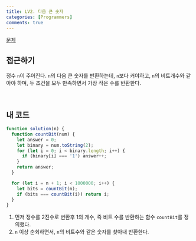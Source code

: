 ```yaml
---
title: LV2. 다음 큰 숫자
categories: [Programmers]
comments: true
---
```


[문제](https://programmers.co.kr/learn/courses/30/lessons/12911)

## 접근하기

정수 `n`이 주어진다. `n`의 다음 큰 숫자를 반환하는데, `n`보다 커야하고, `n`의 비트개수와 같아야 하며, 두 조건을 모두 만족하면서 가장 작은 수를 반환한다.

<br>

## 내 코드

```js
function solution(n) {
  function countBit(num) {
    let answer = 0;
    let binary = num.toString(2);
    for (let i = 0; i < binary.length; i++) {
      if (binary[i] === '1') answer++;
    }
    return answer;
  }

  for (let i = n + 1; i < 1000000; i++) {
    let bits = countBit(n);
    if (bits === countBit(i)) return i;
  }
}
```

1. 먼저 정수를 2진수로 변환후 1의 개수, 즉 비트 수를 반환하는 함수 `countBit`를 정의했다.
2. `n` 이상 순회하면서, `n`의 비트수와 같은 숫자를 찾아내 반환한다.
